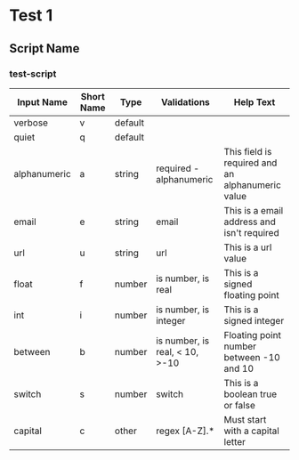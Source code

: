 # Test 1

## Script Name			

### test-script

| Input Name   | Short Name | Type    | Validations                    | Help Text                                        |
|--------------|------------|---------|--------------------------------|--------------------------------------------------|
| verbose      | v          | default |                                |                                                  |
| quiet        | q          | default |                                |                                                  |
| alphanumeric | a          | string  | required - alphanumeric        | This field is required and an alphanumeric value |
| email        | e          | string  | email                          | This is a email address and isn't required       |
| url          | u          | string  | url                            | This is a url value                              |
| float        | f          | number  | is number, is real             | This is a signed floating point                  |
| int          | i          | number  | is number, is integer          | This is a signed integer                         |
| between      | b          | number  | is number, is real, < 10, >-10 | Floating point number between -10 and 10         |
| switch       | s          | number  | switch                         | This is a boolean true or false                  |
| capital      | c          | other   | regex [A-Z].*                  | Must start with a capital letter                 |



